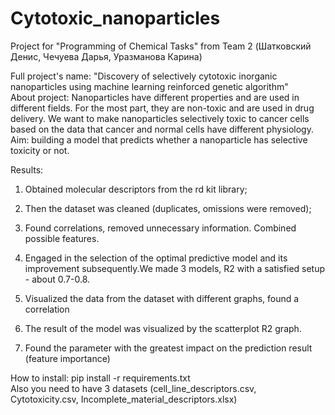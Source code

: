 # Cytotoxic_nanoparticles
Project for "Programming of Chemical Tasks" from Team 2 (Шатковский Денис, Чечуева Дарья, Уразманова Карина)

Full project's name: "Discovery of selectively cytotoxic inorganic nanoparticles using machine learning reinforced genetic algorithm"       
About project: Nanoparticles have different properties and are used in different fields. For the most part, they are non-toxic and are used in drug delivery. We want to make nanoparticles selectively toxic to cancer cells based on the data that cancer and normal cells have different physiology.               
Aim: building a model that predicts whether a nanoparticle has selective toxicity or not.
      
Results: 
1) Obtained molecular descriptors from the rd kit library;

2) Then the dataset was cleaned (duplicates, omissions were removed);

3) Found correlations, removed unnecessary information. Combined possible features.

4) Engaged in the selection of the optimal predictive model and its improvement subsequently.We made 3 models, R2 with a satisfied setup - about 0.7-0.8.

5) Visualized the data from the dataset with different graphs, found a correlation

6) The result of the model was visualized by the scatterplot R2 graph.

7) Found the parameter with the greatest impact on the prediction result (feature importance)

How to install: pip install -r requirements.txt    
Also you need to have 3 datasets (cell_line_descriptors.csv, Cytotoxicity.csv, Incomplete_material_descriptors.xlsx)
